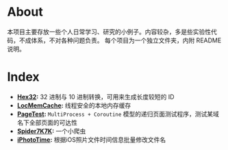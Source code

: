 About
====

本项目主要存放一些个人日常学习、研究的小例子。内容较杂，多是些实验性代码，不成体系，不对各种问题负责。
每个项目为一个独立文件夹，内附 README 说明。

Index
====

- **[Hex32](<Hex32>):** 32 进制与 10 进制转换，可用来生成长度较短的 ID
- **[LocMemCache](<LocMemCache>):** 线程安全的本地内存缓存
- **[PageTest](<PageTest>):** `MultiProcess + Coroutine` 模型的递归页面测试程序，测试某域名下全部页面的可达性
- **[Spider7K7K](<Spider7K7K>):** 一个小爬虫
- **[iPhotoTime](<iPhotoTime>):** 根据iOS照片文件时间信息批量修改文件名
